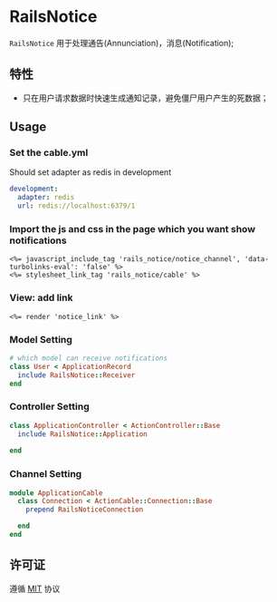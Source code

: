 # RailsNotice
`RailsNotice` 用于处理通告(Annunciation)，消息(Notification);

## 特性
* 只在用户请求数据时快速生成通知记录，避免僵尸用户产生的死数据；

## Usage
### Set the cable.yml
Should set adapter as redis in development
```yaml
development:
  adapter: redis
  url: redis://localhost:6379/1
```

### Import the js and css in the page which you want show notifications
```erb
<%= javascript_include_tag 'rails_notice/notice_channel', 'data-turbolinks-eval': 'false' %>
<%= stylesheet_link_tag 'rails_notice/cable' %>
```

### View: add link
```erb
<%= render 'notice_link' %>
```

### Model Setting
```ruby
# which model can receive notifications
class User < ApplicationRecord
  include RailsNotice::Receiver
end

```

### Controller Setting
```ruby
class ApplicationController < ActionController::Base
  include RailsNotice::Application
  
end
```

### Channel Setting
```ruby
module ApplicationCable
  class Connection < ActionCable::Connection::Base
    prepend RailsNoticeConnection

  end
end
```

## 许可证
遵循 [MIT](https://opensource.org/licenses/MIT) 协议
